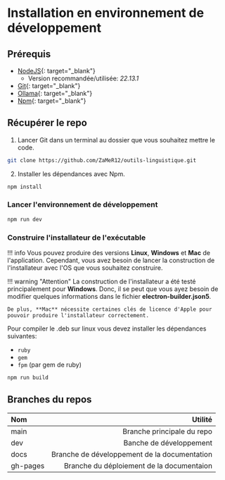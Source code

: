 # Installation en environnement de développement


## Prérequis

- [NodeJS](https://nodejs.org/fr){: target="_blank"}
    - Version recommandée/utilisée: *22.13.1*
- [Git](https://git-scm.com/downloads){: target="_blank"}
- [Ollama](https://ollama.com/download){: target="_blank"}
- [Npm](https://docs.npmjs.com/downloading-and-installing-node-js-and-npm){: target="_blank"}


## Récupérer le repo

1. Lancer Git dans un terminal au dossier que vous souhaitez mettre le code.
```sh title="Terminal"
git clone https://github.com/ZaMeR12/outils-linguistique.git
```
2. Installer les dépendances avec Npm.
```sh title="Terminal"
npm install
```

### Lancer l'environnement de développement

```sh title="Terminal"
npm run dev
```

### Construire l'installateur de l'exécutable

!!! info
    Vous pouvez produire des versions **Linux**, **Windows** et **Mac** de l'application. Cependant, vous avez besoin de lancer la construction de l'installateur avec l'OS que vous souhaitez construire.

!!! warning "Attention"
    La construction de l'installateur a été testé principalement pour **Windows**. Donc, il se peut que vous ayez besoin de modifier quelques informations dans le fichier **electron-builder.json5**. 
    
    De plus, **Mac** nécessite certaines clés de licence d'Apple pour pouvoir produire l'installateur correctement.

Pour compiler le .deb sur linux vous devez installer les dépendances suivantes:

- `ruby`
- `gem`
- `fpm` (par gem de ruby)


```sh title="Terminal"
npm run build
```

## Branches du repos

| Nom | Utilité |
|:--- | ---: |
| main | Branche principale du repo |
| dev | Banche de développement |
| docs | Branche de développement de la documentation|
| gh-pages | Branche du déploiement de la documentaion |